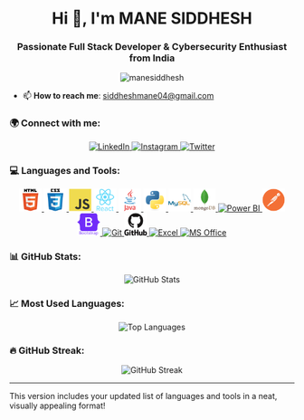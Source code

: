 <h1 align="center">Hi 👋, I'm MANE SIDDHESH</h1>
<h3 align="center">Passionate Full Stack Developer & Cybersecurity Enthusiast from India</h3>

<p align="center">
  <img src="https://komarev.com/ghpvc/?username=manesiddhesh&label=Profile%20views&color=0e75b6&style=flat" alt="manesiddhesh" />
</p>

- 📫 **How to reach me**: [siddheshmane04@gmail.com](mailto:siddheshmane04@gmail.com)

### 🌍 Connect with me:
<p align="center">
  <a href="https://linkedin.com/in/manesiddhesh" target="blank">
    <img src="https://raw.githubusercontent.com/rahuldkjain/github-profile-readme-generator/master/src/images/icons/Social/linked-in-alt.svg" alt="LinkedIn" height="30" width="40" />
  </a>
  <a href="https://instagram.com/maaneeee_" target="blank">
    <img src="https://raw.githubusercontent.com/rahuldkjain/github-profile-readme-generator/master/src/images/icons/Social/instagram.svg" alt="Instagram" height="30" width="40" />
  </a>
  <a href="https://twitter.com/maaneeee_" target="blank">
    <img src="https://raw.githubusercontent.com/rahuldkjain/github-profile-readme-generator/master/src/images/icons/Social/twitter.svg" alt="Twitter" height="30" width="40" />
  </a>
</p>

### 💻 Languages and Tools:
<p align="center">
  <a href="https://www.w3.org/html/" target="_blank">
    <img src="https://raw.githubusercontent.com/devicons/devicon/master/icons/html5/html5-original-wordmark.svg" alt="HTML5" width="40" height="40" />
  </a>
  <a href="https://www.w3schools.com/css/" target="_blank">
    <img src="https://raw.githubusercontent.com/devicons/devicon/master/icons/css3/css3-original-wordmark.svg" alt="CSS3" width="40" height="40" />
  </a>
  <a href="https://developer.mozilla.org/en-US/docs/Web/JavaScript" target="_blank">
    <img src="https://raw.githubusercontent.com/devicons/devicon/master/icons/javascript/javascript-original.svg" alt="JavaScript" width="40" height="40" />
  </a>
  <a href="https://reactjs.org/" target="_blank">
    <img src="https://raw.githubusercontent.com/devicons/devicon/master/icons/react/react-original-wordmark.svg" alt="React" width="40" height="40" />
  </a>
  <a href="https://www.java.com/" target="_blank">
    <img src="https://raw.githubusercontent.com/devicons/devicon/master/icons/java/java-original-wordmark.svg" alt="Java" width="40" height="40" />
  </a>
  <a href="https://www.python.org" target="_blank">
    <img src="https://raw.githubusercontent.com/devicons/devicon/master/icons/python/python-original.svg" alt="Python" width="40" height="40" />
  </a>
  <a href="https://www.mysql.com/" target="_blank">
    <img src="https://raw.githubusercontent.com/devicons/devicon/master/icons/mysql/mysql-original-wordmark.svg" alt="MySQL" width="40" height="40" />
  </a>
  <a href="https://www.mongodb.com/" target="_blank">
    <img src="https://raw.githubusercontent.com/devicons/devicon/master/icons/mongodb/mongodb-original-wordmark.svg" alt="MongoDB" width="40" height="40" />
  </a>
  <a href="https://powerbi.microsoft.com/" target="_blank">
    <img src="https://raw.githubusercontent.com/devicons/devicon/master/icons/powerbi/powerbi-original.svg" alt="Power BI" width="40" height="40" />
  </a>
  <a href="https://www.postman.com/" target="_blank">
    <img src="https://raw.githubusercontent.com/devicons/devicon/master/icons/postman/postman-original.svg" alt="Postman" width="40" height="40" />
  </a>
  <a href="https://getbootstrap.com" target="_blank">
    <img src="https://raw.githubusercontent.com/devicons/devicon/master/icons/bootstrap/bootstrap-plain-wordmark.svg" alt="Bootstrap" width="40" height="40" />
  </a>
  <a href="https://git-scm.com/" target="_blank">
    <img src="https://www.vectorlogo.zone/logos/git-scm/git-scm-icon.svg" alt="Git" width="40" height="40" />
  </a>
  <a href="https://github.com/" target="_blank">
    <img src="https://raw.githubusercontent.com/devicons/devicon/master/icons/github/github-original-wordmark.svg" alt="GitHub" width="40" height="40" />
  </a>
  <a href="https://www.microsoft.com/en-us/microsoft-365/excel" target="_blank">
    <img src="https://raw.githubusercontent.com/devicons/devicon/master/icons/excel/excel-original.svg" alt="Excel" width="40" height="40" />
  </a>
  <a href="https://www.microsoft.com/en-us/microsoft-365/" target="_blank">
    <img src="https://raw.githubusercontent.com/devicons/devicon/master/icons/office/office-original.svg" alt="MS Office" width="40" height="40" />
  </a>
</p>

### 📊 GitHub Stats:
<p align="center">
  <img src="https://github-readme-stats.vercel.app/api?username=manesiddhesh&show_icons=true&locale=en" alt="GitHub Stats" />
</p>

### 📈 Most Used Languages:
<p align="center">
  <img src="https://github-readme-stats.vercel.app/api/top-langs?username=manesiddhesh&show_icons=true&locale=en&layout=compact" alt="Top Languages" />
</p>

### 🔥 GitHub Streak:
<p align="center">
  <img src="https://github-readme-streak-stats.herokuapp.com/?user=manesiddhesh&" alt="GitHub Streak" />
</p>

---

This version includes your updated list of languages and tools in a neat, visually appealing format!

